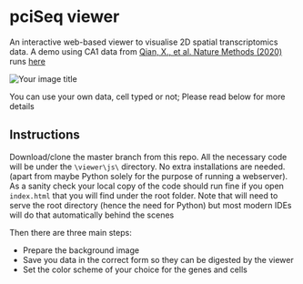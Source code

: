 # pciSeq viewer
An interactive web-based viewer to visualise 2D spatial transcriptomics data. A demo using 
CA1 data from [Qian, X., et al. Nature Methods (2020)](https://www.nature.com/articles/s41592-019-0631-4) runs
 [here](https://acycliq.github.io/ca1/)

<img src="viewer/assets/screenshot.jpg" alt="Your image title"/>

You can use your own data, cell typed or not; Please read below for more details

## Instructions
Download/clone the master branch from this repo. All the necessary code will be under the `\viewer\js\` directory. No extra installations are needed. (apart from maybe Python solely for the purpose of running a webserver). 
As a sanity check your local copy of the code should run fine if you open `index.html` that you will 
find under the root folder. Note that will need to serve the root directory (hence the need for Python) 
but most modern IDEs will do that automatically behind the scenes    

Then there are three main steps:
 * Prepare the background image
 * Save you data in the correct form so they can be digested by the viewer
 * Set the color scheme of your choice for the genes and cells
 

